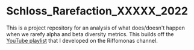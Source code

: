 # Schloss_Rarefaction_XXXXX_2022

This is a project repository for an analysis of what does/doesn't happen when we rarefy alpha and beta diversity metrics. This builds off the [YouTube playlist](https://www.youtube.com/playlist?list=PLmNrK_nkqBpJuhS93PYC-Xr5oqur7IIWf) that I developed on the Riffomonas channel.